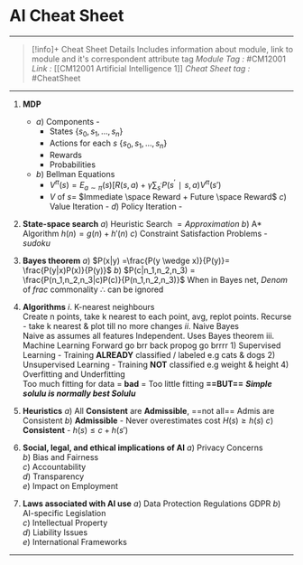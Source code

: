 # AI Cheat Sheet
---
> [!info]+ Cheat Sheet Details
> Includes information about module, link to module and it's correspondent attribute tag 
> *Module Tag :* #CM12001 
> *Link :* [[CM12001 Artificial Intelligence 1]]
> *Cheat Sheet tag :* #CheatSheet

---

1. **MDP**
	- $a)$ Components - 
		- States $\{s_0,s_1,...,s_n\}$
		- Actions for each $s$ $\{s_0,s_1,...,s_n\}$
		- Rewards
		- Probabilities
    - $b)$ Bellman Equations 
	    - $V^π(s)=E_{a∼π}(s)​[R(s,a)+γ\sum_{s^′}{​P(s^′∣s,a)V^π(s′)}$
	    - $V$ of $s=$ $Immediate \space Reward + Future \space Reward$
    $c)$ Value Iteration - 
    $d)$ Policy Iteration - 
    
2. **State-space search** 
    $a)$ Heuristic Search $= Approximation$ 
    $b)$ A* Algorithm  $h(n) = g(n) + h'(n)$
    $c)$ Constraint Satisfaction Problems - $sudoku$

3. **Bayes theorem** 
    $a)$ $P(x|y) =\frac{P(y \wedge x)}{P(y)}= \frac{P(y|x)P(x)}{P(y)}$
	$b)$ $P(c|n_1,n_2,n_3) = \frac{P(n_1,n_2,n_3|c)P(c)}{P(n_1,n_2,n_3)}$
		When in Bayes net, $Denom$ of $frac$ commonality $\therefore$ can be ignored
	
4.  **Algorithms**
    $i.$ K-nearest neighbours  
		Create n points, take k nearest to each point, avg, replot points. Recurse - take k nearest & plot till no more changes 
    $ii.$ Naive Bayes  
	    Naive as assumes all features Independent. Uses Bayes theorem
    iii. Machine Learning 
     Forward go brr back propog go brrrr
    $1)$ Supervised Learning - Training **ALREADY** classified / labeled e.g cats & dogs 
    $2)$ Unsupervised Learning  - Training **NOT** classified e.g weight & height
    $4)$ Overfitting and Underfitting  
	    Too much fitting for data = **bad** = Too little fitting
		**==BUT==** ***Simple solulu is normally best Solulu***

5. **Heuristics** 
    $a)$ All **Consistent** are **Admissible**, ==not all== Admis are Consistent 
    $b)$ **Admissible** -  Never overestimates cost $H(s) \geq h(s)$
    $c)$ **Consistent** -   $h(s) \leq c + h(s')$

    
6. **Social, legal, and ethical implications of AI** 
	$a)$ Privacy Concerns  
    $b)$ Bias and Fairness  
    $c)$ Accountability  
    $d)$ Transparency  
    $e)$ Impact on Employment
    
7. **Laws associated with AI use** 
	$a)$ Data Protection Regulations  GDPR
    $b)$ AI-specific Legislation  
    $c)$ Intellectual Property  
    $d)$ Liability Issues  
    $e)$ International Frameworks

---